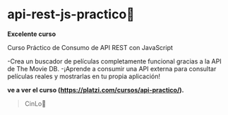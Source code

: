 # api-rest-js-practico💜

**Excelente curso**

Curso Práctico de Consumo de API REST con JavaScript

-Crea un buscador de películas completamente funcional gracias a la API de The Movie DB. -¡Aprende a consumir una API externa para consultar películas reales y mostrarlas en tu propia aplicación!

**ve a ver el curso (https://platzi.com/cursos/api-practico/).**

>CinLo💜